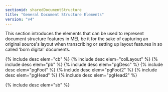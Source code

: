 ```yaml
---
sectionid: sharedDocumentStructure
title: "General Document Structure Elements"
version: "v4"
---
```


This section introduces the elements that can be used to represent document structure features in MEI, be it for the sake of capturing an original source's layout when transcribing or setting up layout features in so called ‘born digital’ documents.

{% include desc elem="cb" %}
{% include desc elem="colLayout" %}
{% include desc elem="pb" %}
{% include desc elem="pgDesc" %}
{% include desc elem="pgFoot" %}
{% include desc elem="pgFoot2" %}
{% include desc elem="pgHead" %}
{% include desc elem="pgHead2" %}

{% include desc elem="sb" %}
